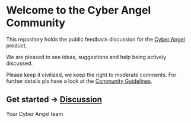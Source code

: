 # Welcome to the Cyber Angel Community

This repository holds the public feedback discussion for the [Cyber Angel](https://www.sighub.io) product.

We are pleased to see ideas, suggestions and help being actively discussed.

Please keep it civilized, we keep the right to moderate comments. For further details pls have a look at the [Community Guidelines](https://docs.github.com/en/github/site-policy/github-community-guidelines).


## Get started -> [Discussion](https://github.com/SigHub-Cyber-Angel/cyberangel/discussions)


Your Cyber Angel team

